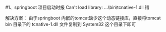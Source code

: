 #1、springboot 项目启动时报 Can't load library: ...\bin\tcnative-1.dll 错

解决方案： 由于springboot 内嵌的tomcat缺少这个动态链接库，直接将tomcat bin 目录下的
tcnative-1.dll 文件复制到 System32 这个目录下即可